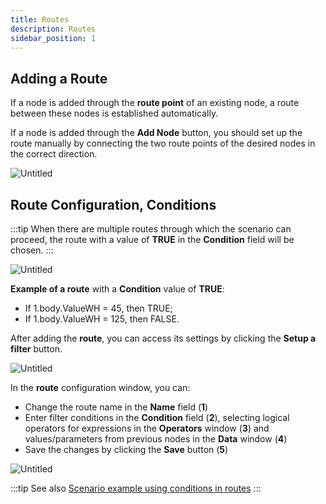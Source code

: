 ```yaml
---
title: Routes
description: Routes
sidebar_position: 1
---
```



## Adding a Route

If a node is added through the **route point** of an existing node, a route between these nodes is established automatically.

If a node is added through the **Add Node** button, you should set up the route manually by connecting the two route points of the desired nodes in the correct direction.

![Untitled](./untitled.png)

## Route Configuration, Conditions

:::tip
 When there are multiple routes through which the scenario can proceed, the route with a value of **TRUE** in the **Condition** field will be chosen.
:::

![Untitled](./untitled_1.png)

**Example of a route** with a **Condition** value of **TRUE**:

- If 1.body.ValueWH = 45, then TRUE;  
- If 1.body.ValueWH = 125, then FALSE.  

After adding the **route**, you can access its settings by clicking the **Setup a filter** button.

![Untitled](./untitled_2.png)

In the **route** configuration window, you can:

- Change the route name in the **Name** field (**1**)  
- Enter filter conditions in the **Condition** field (**2**), selecting logical operators for expressions in the **Operators** window (**3**) and values/parameters from previous nodes in the **Data** window (**4**)  
- Save the changes by clicking the **Save** button (**5**)  

![Untitled](./untitled_3.png)

:::tip
 See also [Scenario example using conditions in routes](../../Examples%20&%20Tutorials%201c257d45a06780a9886cf7408c3a350e/%F0%9F%93%9D%20Scenario%20Examples%2019157d45a0678101a860c354d339b123/Using%20conditional%20filtering%20routes%2019157d45a06780a19c6cff87c38fd751.md)
:::

